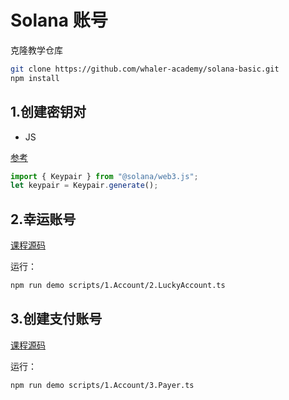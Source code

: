 # Solana 账号

克隆教学仓库

```sh
git clone https://github.com/whaler-academy/solana-basic.git
npm install
```

## 1.创建密钥对

- JS

[参考](/SolanaDocumention/clients/javascript-reference.html#系统程序)

```js
import { Keypair } from "@solana/web3.js";
let keypair = Keypair.generate();
```

## 2.幸运账号

[课程源码](https://github.com/whaler-academy/solana-basic/scripts/1.Account/2.LuckyAccount.ts)

运行：

```sh
npm run demo scripts/1.Account/2.LuckyAccount.ts
```

## 3.创建支付账号

[课程源码](https://github.com/whaler-academy/solana-basic/scripts/1.Account/2.LuckyAccount.ts)

运行：

```sh
npm run demo scripts/1.Account/3.Payer.ts
```
